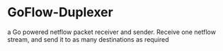 # GoFlow-Duplexer
a Go powered netflow packet receiver and sender. Receive one netflow stream, and send it to as many destinations as required
